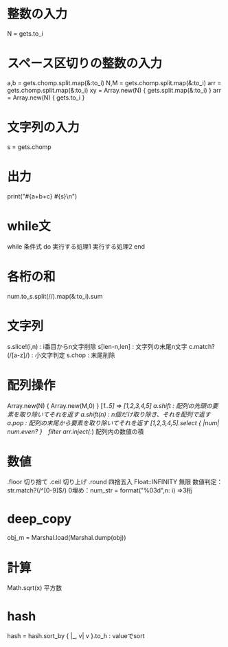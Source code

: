 # 整数の入力
N = gets.to_i
# スペース区切りの整数の入力
a,b = gets.chomp.split.map(&:to_i)
N,M = gets.chomp.split.map(&:to_i)
arr = gets.chomp.split.map(&:to_i)
xy = Array.new(N) { gets.split.map(&:to_i) }
arr = Array.new(N) { gets.to_i }
# 文字列の入力
s = gets.chomp
# 出力
print("#{a+b+c} #{s}\n")
# while文
while 条件式 do
  実行する処理1
  実行する処理2
end
# 各桁の和
num.to_s.split(//).map(&:to_i).sum
# 文字列
s.slice!(i,n) : i番目からn文字削除
s[len-n,len] : 文字列の末尾n文字
c.match?(/[a-z]/) : 小文字判定
s.chop : 末尾削除
# 配列操作
Array.new(N) { Array.new(M,0) }
[*1..5] => [1,2,3,4,5]
a.shift : 配列の先頭の要素を取り除いてそれを返す
a.shift(n) : n個だけ取り除き、それを配列で返す
a.pop   : 配列の末尾から要素を取り除いてそれを返す
[1,2,3,4,5].select { |num| num.even? }　filter
arr.inject(:*) 配列内の数値の積
# 数値
.floor 切り捨て
.ceil  切り上げ
.round 四捨五入
Float::INFINITY 無限
数値判定：str.match?(/^[0-9]$/)
0埋め：num_str = format("%03<n>d",n: i) =>3桁
# deep_copy
obj_m = Marshal.load(Marshal.dump(obj))
# 計算
Math.sqrt(x) 平方数
# hash
hash = hash.sort_by { |_, v| v }.to_h : valueでsort